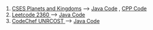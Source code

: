 1) <a href="https://cses.fi/problemset/task/1683/">CSES Planets and Kingdoms</a>  -->   <a href="https://cses.fi/paste/598ffc9ad7352056625135/"> Java Code</a> ,  <a href="https://cses.fi/paste/d77341975867a5e762520a/"> CPP Code</a>
2) <a href="https://leetcode.com/problems/longest-cycle-in-a-graph/"> Leetcode 2360 </a>  -->  <a href="https://leetcode.com/submissions/detail/987471626/"> Java Code</a>
3) <a href="https://www.codechef.com/problems/UNRCOST"> CodeChef UNRCOST </a>    --> <a href="https://www.codechef.com/viewsolution/99847334"> Java Code</a>
